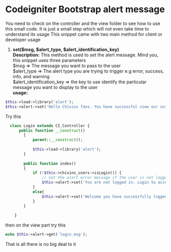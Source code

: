 # Codeigniter Bootstrap alert message
You need to check on the controller and the view folder to see how to use this small code. It is just a small step which will not even take time to understand its usage
This snippet came with two main method for client or developer usage

1. **set($msg, $alert_type, $alert_identification_key)** <br />
**Description:**
This method is used to set the alert message. Mind you, this snippet uses three parameters<br />
$msg 				=> The message you want to pass to the user<br />
$alert_type 			=> The alert type you are trying to trigger e.g error, success, info, and warning<br />
$alert_identification_key	=> the key to use identify the particular message you want to display to the user<br />**usage:**
```php
$this->load->library('alert');
$this->alert->set('Hello Chivins fans. You have successful view our snippet', 'success', 'snippet_alert');
```

Try this

```php
  class Login extends CI_Controller {
	  public function __construct()
		{
			parent::__construct();
			
			$this->load->library('alert');
		}
	
		public function index()
		{
			if (!$this->chivins_users->isLogin()) {
				// Set the alert error message if the user is not logged in
				$this->alert->set('You are not logged in. Login to access this page', 'error', 'login_msg');
			}
			else{
				$this->alert->set('Welcome you have successfully logged in to your account', 'success', 'login_msg');
			}
		}
	
	}
```

then on the view part try this

```php
echo $this->alert->get('login_msg');
```
That is all there is no big deal to it
